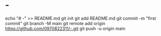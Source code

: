 # -
echo "# -" >> README.md
git init
git add README.md
git commit -m "first commit"
git branch -M main
git remote add origin https://github.com/0970822311/-.git
git push -u origin main
